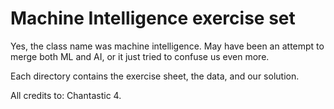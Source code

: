# Machine Intelligence exercise set
Yes, the class name was machine intelligence. May have been an attempt to merge both ML and AI, or it just tried to confuse us even more.

Each directory contains the exercise sheet, the data, and our solution.

All credits to: Chantastic 4.
